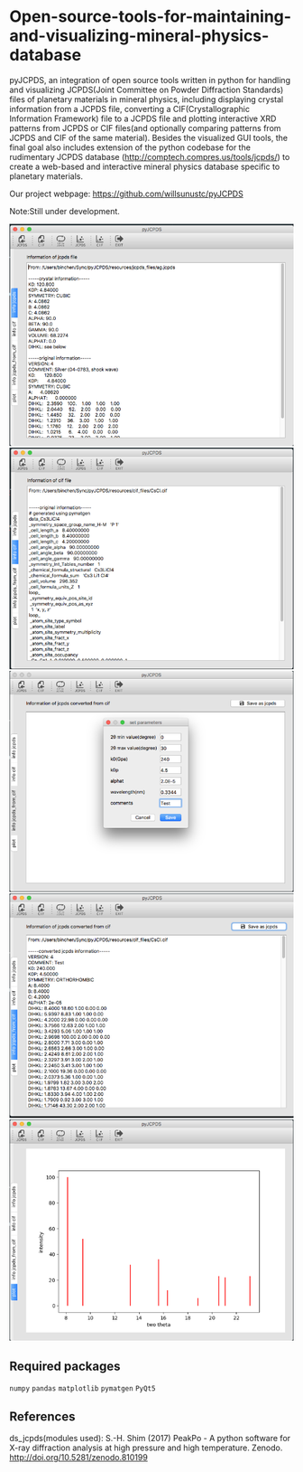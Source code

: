 # Open-source-tools-for-maintaining-and-visualizing-mineral-physics-database
pyJCPDS, an integration of open source tools written in python for handling  and visualizing JCPDS(Joint Committee on Powder Diffraction Standards) files of planetary materials in mineral physics, including displaying crystal information from a JCPDS file, converting a CIF(Crystallographic Information Framework) file to a JCPDS file and plotting interactive XRD patterns from JCPDS or CIF files(and optionally comparing patterns from JCPDS and CIF of the same material). Besides the visualized GUI tools, the final goal also includes extension of the python codebase for the rudimentary JCPDS database (http://comptech.compres.us/tools/jcpds/) to create a web-based and interactive mineral physics database specific to planetary materials.

Our project webpage: https://github.com/willsunustc/pyJCPDS

Note:Still under development.

![pyJCPDS GUI](assets/README-79d19c97.png)
![pyJCPDS GUI](assets/README-4195c52c.png)
![pyJCPDS GUI](assets/README-510dbfbf.png)
![pyJCPDS GUI](assets/README-b7745932.png)
![pyJCPDS GUI](assets/README-d2b6c7e4.png)

## Required packages
`numpy` `pandas` `matplotlib` `pymatgen` `PyQt5`

## References
ds_jcpds(modules used): S.-H. Shim (2017) PeakPo - A python software for X-ray diffraction analysis at high pressure and high temperature. Zenodo. http://doi.org/10.5281/zenodo.810199
